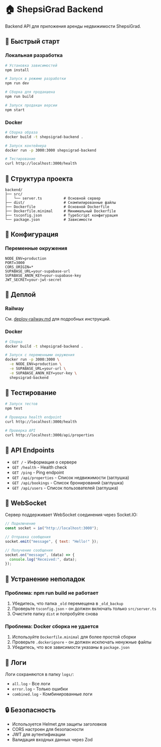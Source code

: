 # 🏠 ShepsiGrad Backend

Backend API для приложения аренды недвижимости ShepsiGrad.

## 🚀 Быстрый старт

### Локальная разработка

```bash
# Установка зависимостей
npm install

# Запуск в режиме разработки
npm run dev

# Сборка для продакшена
npm run build

# Запуск продакшн версии
npm start
```

### Docker

```bash
# Сборка образа
docker build -t shepsigrad-backend .

# Запуск контейнера
docker run -p 3000:3000 shepsigrad-backend

# Тестирование
curl http://localhost:3000/health
```

## 📁 Структура проекта

```
backend/
├── src/
│   └── server.ts          # Основной сервер
├── dist/                  # Скомпилированные файлы
├── Dockerfile             # Основной Dockerfile
├── Dockerfile.minimal     # Минимальный Dockerfile
├── tsconfig.json          # TypeScript конфигурация
└── package.json           # Зависимости
```

## 🔧 Конфигурация

### Переменные окружения

```env
NODE_ENV=production
PORT=3000
CORS_ORIGIN=*
SUPABASE_URL=your-supabase-url
SUPABASE_ANON_KEY=your-supabase-key
JWT_SECRET=your-jwt-secret
```

## 🚀 Деплой

### Railway

См. [deploy-railway.md](./deploy-railway.md) для подробных инструкций.

### Docker

```bash
# Сборка
docker build -t shepsigrad-backend .

# Запуск с переменными окружения
docker run -p 3000:3000 \
  -e NODE_ENV=production \
  -e SUPABASE_URL=your-url \
  -e SUPABASE_ANON_KEY=your-key \
  shepsigrad-backend
```

## 🧪 Тестирование

```bash
# Запуск тестов
npm test

# Проверка health endpoint
curl http://localhost:3000/health

# Проверка API
curl http://localhost:3000/api/properties
```

## 📡 API Endpoints

- `GET /` - Информация о сервере
- `GET /health` - Health check
- `GET /ping` - Ping endpoint
- `GET /api/properties` - Список недвижимости (заглушка)
- `GET /api/bookings` - Список бронирований (заглушка)
- `GET /api/users` - Список пользователей (заглушка)

## 🔌 WebSocket

Сервер поддерживает WebSocket соединения через Socket.IO:

```javascript
// Подключение
const socket = io("http://localhost:3000");

// Отправка сообщения
socket.emit("message", { text: "Hello!" });

// Получение сообщения
socket.on("message", (data) => {
  console.log("Received:", data);
});
```

## 🐛 Устранение неполадок

### Проблема: npm run build не работает

1. Убедитесь, что папка `_old` перемещена в `_old_backup`
2. Проверьте `tsconfig.json` - он должен включать только `src/server.ts`
3. Очистите папку `dist` и попробуйте снова

### Проблема: Docker сборка не удается

1. Используйте `Dockerfile.minimal` для более простой сборки
2. Проверьте `.dockerignore` - он должен исключать ненужные файлы
3. Убедитесь, что все зависимости указаны в `package.json`

## 📝 Логи

Логи сохраняются в папку `logs/`:

- `all.log` - Все логи
- `error.log` - Только ошибки
- `combined.log` - Комбинированные логи

## 🔒 Безопасность

- Используется Helmet для защиты заголовков
- CORS настроен для безопасности
- JWT для аутентификации
- Валидация входных данных через Zod
